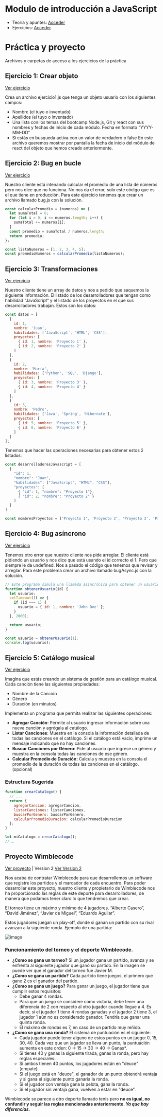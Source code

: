 # Modulo de introducción a JavaScript
- Teoría y apuntes: [Acceder](https://github.com/KodeLearning/01.-Javascript/tree/main/examples)
- Ejercicios: [Acceder](https://github.com/KodeLearning/01.-Javascript/tree/main/exercises)

# Práctica y proyecto
Archivos y carpetas de acceso a los ejercicios de la práctica
## Ejercicio 1: Crear objeto
[Ver ejercicio](https://github.com/KodeLearning/01.-Javascript/blob/main/practica/ejercicio1.js)

Crea un archivo ejercicio1.js que tenga un objeto usuario con los siguientes campos:
- Nombre (el tuyo o inventado)
- Apellidos (el tuyo o inventado)
- Una lista con los temas del bootcamp Node.js, Git y react con sus nombres y fechas
de inicio de cada módulo. Fecha en formato “YYYY-MM-DD”
- Si estás en busqueda activa con un valor de verdadero o false
En este archivo queremos mostrar por pantalla la fecha de inicio del módulo de react del
objeto que hemos creado anteriormente.

## Ejercicio 2: Bug en bucle
[Ver ejercicio](https://github.com/KodeLearning/01.-Javascript/blob/main/practica/bug.js)

Nuestro cliente está intenando calcular el promedio de una lista de números pero nos dice
que no funciona. No nos da el error, solo este código que es el que tiene en producción.
Para este ejercicio tenemos que crear un archivo llamado bug.js con la solución.
```js
const calcularPromedio = (numeros) => {
  let sumaTotal = 0;
  for (let i = 0; i <= numeros.length; i++) {
    sumaTotal += numeros[i];
  }
  const promedio = sumaTotal / numeros.length;
  return promedio;
};

const listaNumeros = [1, 2, 3, 4, 5];
const promedioNumeros = calcularPromedio(listaNumeros);
```

## Ejercicio 3: Transformaciones
[Ver ejercicio](https://github.com/KodeLearning/01.-Javascript/blob/main/practica/transform.js)

Nuestro cliente tiene un array de datos y nos a pedido que saquemos la siguiente
información. El listado de los desarrolladores que tengan como habilidad “JavaScript” y el
listado de los proyectos en el que sus desarrolladores trabajan.
Estos son los datos:

```js
const datos = [
  {
    id: 1,
    nombre: 'Juan',
    habilidades: ['JavaScript', 'HTML', 'CSS'],
    proyectos: [
      { id: 1, nombre: 'Proyecto 1' },
      { id: 2, nombre: 'Proyecto 2' }
    ]
  },
  {
    id: 2,
    nombre: 'María',
    habilidades: ['Python', 'SQL', 'Django'],
    proyectos: [
      { id: 3, nombre: 'Proyecto 3' },
      { id: 4, nombre: 'Proyecto 4' }
    ]
  },
  {
    id: 3,
    nombre: 'Pedro',
    habilidades: ['Java', 'Spring', 'Hibernate'],
    proyectos: [
      { id: 5, nombre: 'Proyecto 5' },
      { id: 6, nombre: 'Proyecto 6' }
    ]
  }
];
```

Tenemos que hacer las operaciones necesarias para obtener estos 2 listados:

```js
const desarrolladoresJavascript = [
  {
    "id": 1,
    "nombre": "Juan",
    "habilidades": ["JavaScript", "HTML", "CSS"],
    "proyectos": [
      { "id": 1, "nombre": "Proyecto 1"},
      { "id": 2, "nombre": "Proyecto 2" }
    ]
  }
]

const nombresProyectos = ['Proyecto 1', 'Proyecto 2', 'Proyecto 3', 'Proyecto 4', 'Proyecto 5', 'Proyecto 6']
```

## Ejercicio 4: Bug asíncrono
[Ver ejercicio](https://github.com/KodeLearning/01.-Javascript/blob/main/practica/bugAsync.js)

Tenemos otro error que nuestro cliente nos pide arreglar. El cliente está pidiendo un usuario
y nos dice que está usando el id correcto el 1. Pero que siempre le da undefined. Nos a
pasado el código que tenemos que revisar y arreglar. Para este problema crear un archivo
llamado bugAsync.js con la solución.

```js
// Este programa simula una llamada asincrónica para obtener un usuario
function obtenerUsuario(id) {
  let usuario;
  setTimeout(() => {
    if (id === 1) {
      usuario = { id: 1, nombre: 'John Doe' };
    }
  }, 2000);

  return usuario;
}

const usuario = obtenerUsuario(1);
console.log(usuario);
```

## Ejercicio 5: Catálogo musical
[Ver ejercicio](https://github.com/KodeLearning/01.-Javascript/tree/main/practica/music-catalog)

Imagina que estás creando un sistema de gestión para un catálogo musical.
Cada canción tiene las siguientes propiedades:
- Nombre de la Canción
- Género
- Duración (en minutos)

Implementa un programa que permita realizar las siguientes operaciones:
- **Agregar Canción:** Permite al usuario ingresar información sobre una nueva canción y
agrégala al catálogo.
- **Listar Canciones:** Muestra en la consola la información detallada de todas las canciones
en el catálogo. Si el catálogo está vacío, imprime un mensaje indicando que no hay
canciones.
- **Buscar Canciones por Género:** Pide al usuario que ingrese un género y muestra en la
consola todas las canciones de ese género.
- **Calcular Promedio de Duración:** Calcula y muestra en la consola el promedio de la
duración de todas las canciones en el catálogo. (opcional)

### Estructura Sugerida
```js
function crearCatalogo() {
  // ...
  return {
    agregarCancion: agregarCancion,
    listarCanciones: listarCanciones,
    buscarPorGenero: buscarPorGenero,
    calcularPromedioDuracion: calcularPromedioDuracion
  };
}

let miCatalogo = crearCatalogo();
// …
```

## Proyecto Wimblecode
[Ver proyecto](https://github.com/KodeLearning/01.-Javascript/tree/main/practica/wimblecode-sim) | Version 2 [Ver Version 2](https://github.com/KodeLearning/01.-Javascript/tree/main/practica/wimblecode-sim/v2)

Nos acaba de contratar Wimblecode para que desarrollemos un software que registre los
partidos y el marcador de cada encuentro. Para poder desarrollar este proyecto, nuestro
cliente y propietario de Wimblecode nos ha proporcionado las reglas de este deporte para
desarrolladores, de manera que podamos tener claro lo que tendremos que crear.

El torneo tiene un máximo y mínimo de 4 jugadores. “Alberto Casero”, “David Jiménez”,
“Javier de Miguel”, “Eduardo Aguilar”.

Estos jugadores juegan un play-off, donde si ganan un partido con su rival avanzan a la
siguiente ronda. Ejemplo de una partida:

![image](https://github.com/KodeLearning/01.-Javascript/assets/143560348/0e2c5f00-0395-4302-97f7-954cf6e482f7)

### Funcionamiento del torneo y el deporte Wimblecode.
- **¿Como se gana un torneo?** Si un jugador gana un partido, avanza y se enfrenta al
siguiente jugador que ganó su partido. En la imagen se puede ver que el ganador del
torneo fue Javier M.
- **¿Como se gana un partido?** Cada partido tiene juegos, el primero que gane 2 es el
ganador del partido.
- **¿Como se gana un juego?** Para ganar un juego, el jugador tiene que cumplir estos
requisitos:
  - Debe ganar 4 rondas.
  - Para que un juego se considere como victoria, debe tener una diferencia de 2
con respecto al otro jugador cuando llegue a 4. Es decir, si el jugador 1 tiene
4 rondas ganadas y el jugador 2 tiene 3, el jugador 1 aún no es considerado
ganador. Tendría que ganar una quinta ronda.
  - El máximo de rondas es 7, en caso de un partido muy reñido.
- **¿Como se gana una ronda?** El sistema de puntuación es el siguiente:
  - Cada jugador puede tener alguno de estos puntos en un juego: 0, 15, 30, 40.
Cada vez que un jugador se lleva un punto, la puntuación aumenta en este
orden: 0 -> 15 -> 30 -> 40 -> Ganas*.
  - Si tienes 40 y ganas la siguiente tirada, ganas la ronda, pero hay reglas
especiales:
  - Si ambos tienen 40 puntos, los jugadores están en "deuce" (empate).
  - Si el juego está en "deuce", el ganador de un punto obtendrá ventaja
y si gana el siguiente punto ganaría la ronda.
  - Si el jugador con ventaja gana la pelota, gana la ronda.
  - Si el jugador sin ventaja gana, vuelven a estar en "deuce".

Wimblecode se parece a otro deporte llamado tenis pero **no es igual, no confundir y
seguir las reglas mencionadas anteriormente. _Ya que hay diferencias._**




